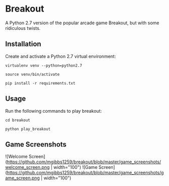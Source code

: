 # Breakout
A Python 2.7 version of the popular arcade game Breakout, but with some ridiculous twists. 

## Installation
Create and activate a Python 2.7 virtual environment:

`virtualenv venv --python=python2.7`

`source venv/bin/activate`

`pip install -r requirements.txt`

## Usage 
Run the following commands to play breakout:

`cd breakout`

`python play_breakout`

## Game Screenshots
![Welcome Screen](https://github.com/mgibbs1259/breakout/blob/master/game_screenshots/welcome_screen.png | width="100")
![Game Screen](https://github.com/mgibbs1259/breakout/blob/master/game_screenshots/game_screen.png | width="100")


